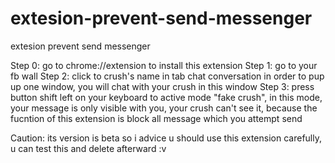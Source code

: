 # extesion-prevent-send-messenger
extesion prevent send messenger

Step 0: go to chrome://extension to install this extension
Step 1: go to your fb wall
Step 2: click to crush's name in tab chat conversation in order to pup up one window, you will chat with your crush in this window
Step 3: press button shift left on your keyboard to active mode "fake crush", in this mode, your message is only visible with you, your crush can't see it, because the fucntion of this extension is block all message which you attempt send

Caution: its version is beta so i advice u should use this extension carefully, u can test this and delete afterward :v
